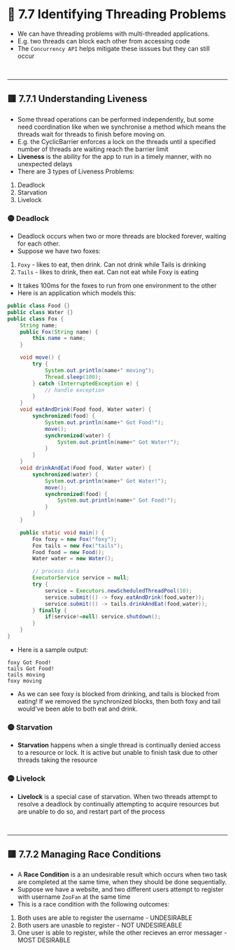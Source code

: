 <link href="../../styles.css" rel="stylesheet"></link>

# 🧠 7.7 Identifying Threading Problems
* We can have threading problems with multi-threaded applications.
* E.g. two threads can block each other from accessing code
* The `Concurrency API` helps mitigate these isssues but they can still occur

<br><hr>

## 🟥 7.7.1 Understanding Liveness
* Some thread operations can be performed independently, but some need coordination like when we synchronise a method which means the threads wait for threads to finish before moving on.
* E.g. the CyclicBarrier enforces a lock on the threads until a specified number of threads are waiting reach the barrier limit
* **Liveness** is the ability for the app to run in a timely manner, with no unexpected delays
* There are 3 types of Liveness Problems:
1) Deadlock
2) Starvation
3) Livelock

### 🟡 Deadlock
* Deadlock occurs when two or more threads are blocked forever, waiting for each other.
* Suppose we have two foxes:
1) `Foxy` - likes to eat, then drink. Can not drink while Tails is drinking
2) `Tails` - likes to drink, then eat. Can not eat while Foxy is eating
* It takes 100ms for the foxes to run from one environment to the other
* Here is an application which models this:
```java
public class Food {}
public class Water {}
public class Fox {
    String name;
    public Fox(String name) {
        this.name = name;
    }

    void move() {
        try {
            System.out.println(name+" moving");
            Thread.sleep(100);
        } catch (InterruptedException e) {
            // handle exception
        }
    }
    void eatAndDrink(Food food, Water water) {
        synchronized(food) {
            System.out.println(name+" Got Food!");
            move();
            synchronized(water) {
                System.out.println(name+" Got Water!");
            }
        }
    }
    void drinkAndEat(Food food, Water water) {
        synchronized(water) {
            System.out.println(name+" Got Water!");
            move();
            synchronized(food) {
                System.out.println(name+" Got Food!");
            }
        }
    }

    public static void main() {
        Fox foxy = new Fox("foxy");
        Fox tails = new Fox("tails");
        Food food = new Food();
        Water water = new Water();

        // process data
        ExecutorService service = null;
        try {
            service = Executors.newScheduledThreadPool(10);
            service.submit(() -> foxy.eatAndDrink(food,water));
            service.submit(() -> tails.drinkAndEat(food,water));
        } finally {
            if(service!=null) service.shutdown();
        }
    }
}
```
* Here is a sample output:
```
foxy Got Food!
tails Got Food!
tails moving
foxy moving
```
* As we can see foxy is blocked from drinking, and tails is blocked from eating!
If we removed the synchronized blocks, then both foxy and tail would've been able to both eat and drink.

### 🟡 Starvation
* **Starvation** happens when a single thread is continually denied access to a resource or lock. It is active but unable to finish task due to other threads taking the resource

### 🟡 Livelock
* **Livelock** is a special case of starvation. When two threads attempt to resolve a deadlock by continually attempting to acquire resources but are unable to do so, and restart part of the process

<br><hr>

## 🟥 7.7.2 Managing Race Conditions
* A **Race Condition** is a an undesirable result which occurs when two task are completed at the same time, when they should be done sequentially.
* Suppose we have a website, and two different users attempt to register with username `ZooFan` at the same time
* This is a race condition with the following outcomes:
1) Both uses are able to register the username - UNDESIRABLE
2) Both users are unasble to register - NOT UNDESIREABLE
3) One user is able to register, while the other recieves an error messager - MOST DESIRABLE